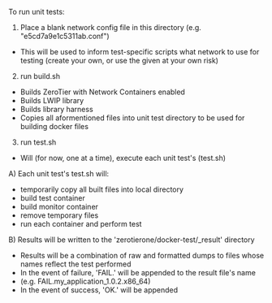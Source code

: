 To run unit tests:

1) Place a blank network config file in this directory (e.g. "e5cd7a9e1c5311ab.conf")
 - This will be used to inform test-specific scripts what network to use for testing (create your own, or use the given at your own risk)

2) run build.sh
 - Builds ZeroTier with Network Containers enabled
 - Builds LWIP library
 - Builds library harness
 - Copies all aformentioned files into unit test directory to be used for building docker files

3) run test.sh
 - Will (for now, one at a time), execute each unit test's (test.sh)



A) Each unit test's test.sh will:
 - temporarily copy all built files into local directory
 - build test container
 - build monitor container
 - remove temporary files
 - run each container and perform test

B) Results will be written to the 'zerotierone/docker-test/_result' directory
 - Results will be a combination of raw and formatted dumps to files whose names reflect the test performed
 - In the event of failure, 'FAIL.' will be appended to the result file's name
  - (e.g. FAIL.my_application_1.0.2.x86_64)
 - In the event of success, 'OK.' will be appended
